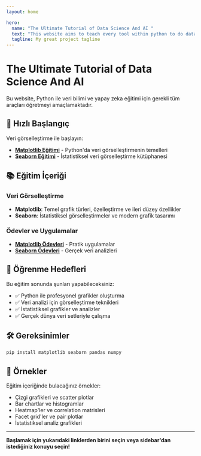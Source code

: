 ```yaml
---
layout: home

hero:
  name: "The Ultimate Tutorial of Data Science And AI "
  text: "This website aims to teach every tool within python to do data science and ai training."
  tagline: My great project tagline
---
```


# The Ultimate Tutorial of Data Science And AI

Bu website, Python ile veri bilimi ve yapay zeka eğitimi için gerekli tüm araçları öğretmeyi amaçlamaktadır.

## 🚀 Hızlı Başlangıç

Veri görselleştirme ile başlayın:

- **[Matplotlib Eğitimi](/matplotlib)** - Python'da veri görselleştirmenin temelleri
- **[Seaborn Eğitimi](/seaborn)** - İstatistiksel veri görselleştirme kütüphanesi

## 📚 Eğitim İçeriği

### Veri Görselleştirme
- **Matplotlib**: Temel grafik türleri, özelleştirme ve ileri düzey özellikler
- **Seaborn**: İstatistiksel görselleştirmeler ve modern grafik tasarımı

### Ödevler ve Uygulamalar
- **[Matplotlib Ödevleri](/matplotlib-odevler)** - Pratik uygulamalar
- **[Seaborn Ödevleri](/seaborn-odevler)** - Gerçek veri analizleri

## 🎯 Öğrenme Hedefleri

Bu eğitim sonunda şunları yapabileceksiniz:

- ✅ Python ile profesyonel grafikler oluşturma
- ✅ Veri analizi için görselleştirme teknikleri
- ✅ İstatistiksel grafikler ve analizler
- ✅ Gerçek dünya veri setleriyle çalışma

## 🛠️ Gereksinimler

```bash
pip install matplotlib seaborn pandas numpy
```

## 📖 Örnekler

Eğitim içeriğinde bulacağınız örnekler:

- Çizgi grafikleri ve scatter plotlar
- Bar chartlar ve histogramlar
- Heatmap'ler ve correlation matrisleri
- Facet grid'ler ve pair plotlar
- İstatistiksel analiz grafikleri

---

**Başlamak için yukarıdaki linklerden birini seçin veya sidebar'dan istediğiniz konuyu seçin!**

